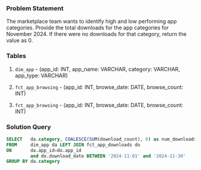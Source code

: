 ### Problem Statement

The marketplace team wants to identify high and low performing app categories. Provide the total downloads for the app categories for November 2024. If there were no downloads for that category, return the value as 0.


### Tables

1. `dim_app` - (app_id: INT, app_name: VARCHAR, category: VARCHAR, app_type: VARCHAR)

2. `fct_app_browsing` - (app_id: INT, browse_date: DATE, browse_count: INT)

3. `fct_app_browsing` - (app_id: INT, browse_date: DATE, browse_count: INT)



### Solution Query

```sql
SELECT   da.category, COALESCE(SUM(download_count), 0) as num_downloads
FROM     dim_app da LEFT JOIN fct_app_downloads do 
ON       da.app_id=do.app_id
         and do.download_date BETWEEN '2024-11-01' and '2024-11-30'
GROUP BY da.category
```